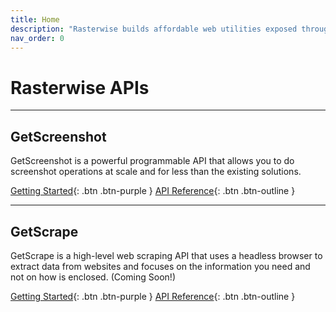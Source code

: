 ```yaml
---
title: Home
description: "Rasterwise builds affordable web utilities exposed through easy to use RESTful API endpoints"
nav_order: 0
---
```


# Rasterwise APIs

<hr>

## GetScreenshot

GetScreenshot is a powerful programmable API that allows you to do screenshot operations at scale
and for less than the existing solutions.

[Getting Started](https://docs.rasterwise.com/get-screenshot/get-screenshot-api.html){: .btn .btn-purple }
[API Reference](https://docs.rasterwise.com/get-screenshot/get-screenshot-api.html){: .btn .btn-outline }

<hr>

## GetScrape

GetScrape is a high-level web scraping API that uses a headless browser to extract data from websites
and focuses on the information you need and not on how is enclosed. (Coming Soon!)

[Getting Started](#){: .btn .btn-purple }
[API Reference](#){: .btn .btn-outline }